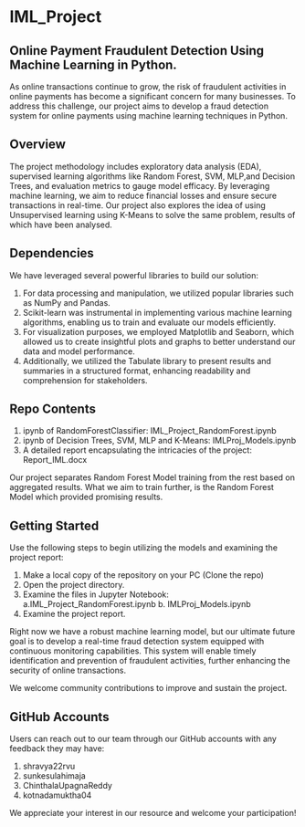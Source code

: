 # IML_Project
Online Payment Fraudulent Detection Using Machine Learning in Python.
---

As online transactions continue to grow, the risk of fraudulent activities in online payments has become a significant concern for many businesses. To address this challenge, our project aims to develop a fraud detection system for online payments using machine learning techniques in Python.

Overview
---
The project methodology includes exploratory data analysis (EDA), supervised learning algorithms like Random Forest, SVM, MLP,and Decision Trees, and evaluation metrics to gauge model efficacy. By leveraging machine learning, we aim to reduce financial losses and ensure secure transactions in real-time.
Our project also explores the idea of using Unsupervised learning using K-Means to solve the same problem, results of which have been analysed.

Dependencies
---
We have leveraged several powerful libraries to build our solution:
1. For data processing and manipulation, we utilized popular libraries such as NumPy and Pandas.
2. Scikit-learn was instrumental in implementing various machine learning algorithms, enabling us to train and evaluate our models efficiently.
3. For visualization purposes, we employed Matplotlib and Seaborn, which allowed us to create insightful plots and graphs to better understand our data and model performance.
4. Additionally, we utilized the Tabulate library to present results and summaries in a structured format, enhancing readability and comprehension for stakeholders.

Repo Contents
---
1. ipynb of RandomForestClassifier: IML_Project_RandomForest.ipynb
2. ipynb of Decision Trees, SVM, MLP and K-Means: IMLProj_Models.ipynb
3. A detailed report encapsulating the intricacies of the project: Report_IML.docx
   
Our project separates Random Forest Model training from the rest based on aggregated results. What we aim to train further, is the Random Forest Model which provided promising results.

Getting Started
---
Use the following steps to begin utilizing the models and examining the project report:

1. Make a local copy of the repository on your PC (Clone the repo)
2. Open the project directory.
3. Examine the files in Jupyter Notebook:
a.IML_Project_RandomForest.ipynb
b. IMLProj_Models.ipynb
4. Examine the project report.

Right now we have a robust machine learning model, but our ultimate future goal is to develop a real-time fraud detection system equipped with continuous monitoring capabilities. This system will enable timely identification and prevention of fraudulent activities, further enhancing the security of online transactions.

We welcome community contributions to improve and sustain the project. 

GitHub Accounts
---
Users can reach out to our team through our GitHub accounts with any feedback they may have:

1. shravya22rvu
2. sunkesulahimaja
3. ChinthalaUpagnaReddy
4. kotnadamuktha04

We appreciate your interest in our resource and welcome your participation!



